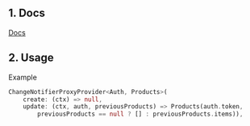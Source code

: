 ## 1. Docs
[Docs](https://pub.dev/documentation/provider/latest/provider/ChangeNotifierProxyProvider-class.html)

## 2. Usage
Example 
```dart
ChangeNotifierProxyProvider<Auth, Products>(
	create: (ctx) => null,
	update: (ctx, auth, previousProducts) => Products(auth.token,
		previousProducts == null ? [] : previousProducts.items)),
```